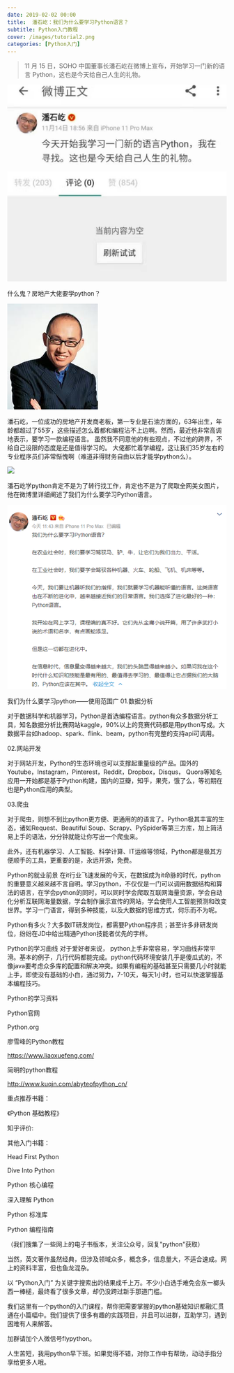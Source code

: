 ```yaml
---
date: 2019-02-02 00:00
title:  潘石屹：我们为什么要学习Python语言？
subtitle: Python入门教程
cover: /images/tutorial2.png
categories: [Python入门]
---
```


>11 月 15 日，SOHO 中国董事长潘石屹在微博上宣布，开始学习一门新的语言 Python，这也是今天给自己人生的礼物。

![](https://raw.githubusercontent.com/jcjview/jcjview.github.io/master/img/%E5%BE%AE%E4%BF%A1%E5%9B%BE%E7%89%87_20191115152124.jpg)

什么鬼？房地产大佬要学python？

![](https://raw.githubusercontent.com/jcjview/jcjview.github.io/master/img/pys.jpg)

潘石屹，一位成功的房地产开发商老板，第一专业是石油方面的，63年出生，年龄都超过了55岁，这些描述怎么着都和编程沾不上边啊。然而，最近他非常高调地表示，要学习一款编程语言。
虽然我不同意他的有些观点，不过他的跨界，不给自己设限的态度是还是值得学习的。
大佬都忙着学编程，这让我们35岁左右的专业程序员们非常惭愧啊（难道非得财务自由以后才能学python么）。

![](http://jcjview.github.io/img/flypythonflypython001.jpg)

潘石屹学python肯定不是为了转行找工作，肯定也不是为了爬取全网美女图片，他在微博里详细阐述了我们为什么要学习Python语言。


![](https://raw.githubusercontent.com/jcjview/jcjview.github.io/master/img/%E5%BE%AE%E4%BF%A1%E6%88%AA%E5%9B%BE_20191115152906.png)

我们为什么要学习python——使用范围广
01.数据分析

对于数据科学和机器学习，Python是首选编程语言。python有众多数据分析工具，知名数据分析比赛网站kaggle，90%以上的竞赛代码都是用python写成。大数据平台如hadoop、spark、flink、beam，python有完整的支持api可调用。

02.网站开发

对于网站开发，Python的生态环境也可以支撑起重量级的产品。国外的Youtube，Instagram，Pinterest，Reddit，Dropbox，Disqus， Quora等知名应用一开始都是基于Python构建，国内的豆瓣，知乎，果壳，饿了么，等初期在也是Python应用的典型。

03.爬虫

对于爬虫，则想不到比python更方便、更通用的的语言了。Python极其丰富的生态，诸如Request、Beautiful Soup、Scrapy、PySpider等第三方库，加上简洁易上手的语法，分分钟就能让你写出一个爬虫来。

此外，还有机器学习、人工智能、科学计算、IT运维等领域，Python都是极其方便顺手的工具，更重要的是，永远开源，免费。



Python的就业前景
在it行业飞速发展的今天，在数据成为it命脉的时代，python的重要意义越来越不言自明。学习python，不仅仅是一门可以调用数据结构和算法的语言，在学会python的同时，可以同时学会爬取互联网海量资源，学会自动化分析互联网海量数据，学会制作展示宣传的网站，学会使用人工智能预测和改变世界。学习一门语言，得到多种技能，以及大数据的思维方式，何乐而不为呢。

Python有多火？大多数IT研发岗位，都需要Python程序员；甚至许多非研发岗位，纷纷在JD中给出精通Python技能者优先的字样。

Python的学习曲线
对于爱好者来说， python上手非常容易，学习曲线非常平滑。基本的例子，几行代码都能完成。python代码环境安装几乎是傻瓜式的，不像java要考虑众多库的配置和解决冲突。如果有编程的基础甚至只需要几小时就能上手，即使没有基础的小白，通过努力，7-10天，每天1小时，也可以快速掌握基本编程技巧。

Python的学习资料

Python官网 

Python.org

廖雪峰的Python教程    

https://www.liaoxuefeng.com/

简明的python教程   

http://www.kuqin.com/abyteofpython_cn/


         

重点推荐书籍：



《Python 基础教程》



知乎评价:



其他入门书籍：

Head First Python

Dive Into Python

Python 核心编程

深入理解 Python

Python 标准库

Python 编程指南



（我们搜集了一些网上的电子书版本，关注公众号，回复"python"获取）







当然，英文著作虽然经典，但涉及领域众多，概念多，信息量大，不适合速成。网上的资料丰富，但也鱼龙混杂。

以 “Python入门” 为关键字搜索出的结果成千上万。不少小白选手难免会东一榔头西一棒槌，最终看了很多文章，却仍没跨过新手那道门槛。



我们这里有一个python的入门课程，帮你把需要掌握的python基础知识都融汇贯通在小篇幅中。我们提供了很多有趣的实践项目，并且可以进群，互助学习，遇到困难有人来解答。



加群请加个人微信号flypython。

人生苦短，我用python早下班。如果觉得不错，对你工作中有帮助，动动手指分享给更多人哦。


